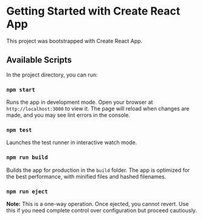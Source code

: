 # Getting Started with Create React App

This project was bootstrapped with Create React App.

## Available Scripts

In the project directory, you can run:

### `npm start`

Runs the app in development mode. Open your browser at `http://localhost:3000` to view it. The page will reload when changes are made, and you may see lint errors in the console.

### `npm test`

Launches the test runner in interactive watch mode.

### `npm run build`

Builds the app for production in the `build` folder. The app is optimized for the best performance, with minified files and hashed filenames.

### `npm run eject`

**Note:** This is a one-way operation. Once ejected, you cannot revert. Use this if you need complete control over configuration but proceed cautiously.
